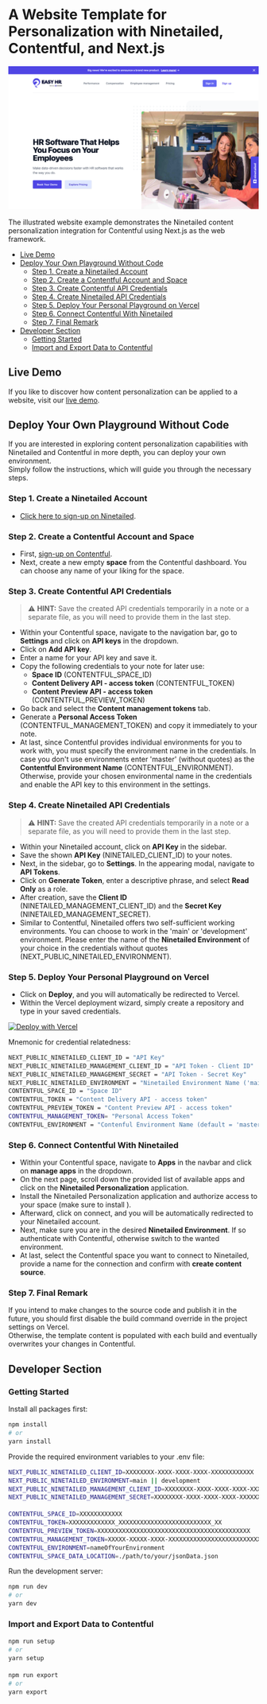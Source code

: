 #  A Website Template for Personalization with Ninetailed, Contentful, and Next.js

![](docs/marketing-contentful-next.png)

The illustrated website example demonstrates the Ninetailed content personalization integration for Contentful using Next.js as the web framework.

- [Live Demo](#live-demo)
- [Deploy Your Own Playground Without Code](#deploy-your-own-playground-without-code)
  * [Step 1. Create a Ninetailed Account](#step-1-create-a-ninetailed-account)
  * [Step 2. Create a Contentful Account and Space](#step-2-create-a-contentful-account-and-space)
  * [Step 3. Create Contentful API Credentials](#step-3-create-contentful-api-credentials)
  * [Step 4. Create Ninetailed API Credentials](#step-4-create-ninetailed-api-credentials)
  * [Step 5. Deploy Your Personal Playground on Vercel](#step-5-deploy-your-personal-playground-on-vercel)
  * [Step 6. Connect Contentful With Ninetailed](#step-6-connect-contentful-with-ninetailed)
  * [Step 7. Final Remark](#step-7-final-remark)
- [Developer Section](#developer-section)
  * [Getting Started](#getting-started)
  * [Import and Export Data to Contentful](#import-and-export-data-to-contentful)

## Live Demo

If you like to discover how content personalization can be applied to a website, visit our [live demo](https://b2b-marketing-website-nextjs-ninetailed.vercel.app/).

## Deploy Your Own Playground Without Code
If you are interested in exploring content personalization capabilities with Ninetailed and Contentful in more depth, you can deploy your own environment.\
Simply follow the instructions, which will guide you through the necessary steps.

### Step 1. Create a Ninetailed Account
- [Click here to sign-up on Ninetailed](https://app.ninetailed.io/account/sign-up).

### Step 2. Create a Contentful Account and Space
- First, [sign-up on Contentful](https://www.contentful.com/sign-up/).
- Next, create a new empty **space** from the Contentful dashboard. You can choose any name of your liking for the space.

### Step 3. Create Contentful API Credentials
> ⚠️ **HINT:** Save the created API credentials temporarily in a note or a separate file, as you will need to provide them in the last step.
- Within your Contentful space, navigate to the navigation bar, go to **Settings** and click on **API keys** in the dropdown.
- Click on **Add API key**.
- Enter a name for your API key and save it.
- Copy the following credentials to your note for later use:
  - **Space ID** (CONTENTFUL_SPACE_ID)
  - **Content Delivery API - access token** (CONTENTFUL_TOKEN)
  - **Content Preview API - access token** (CONTENTFUL_PREVIEW_TOKEN)
- Go back and select the **Content management tokens** tab.
- Generate a **Personal Access Token** (CONTENTFUL_MANAGEMENT_TOKEN) and copy it immediately to your note.
- At last, since Contentful provides individual environments for you to work with, you must specify the environment name in the credentials. In case you don't use environments enter 'master' (without quotes) as the **Contentful Environment Name** (CONTENTFUL_ENVIRONMENT). Otherwise, provide your chosen environmental name in the credentials and enable the API key to this environment in the settings.



### Step 4. Create Ninetailed API Credentials
> ⚠️ **HINT:** Save the created API credentials temporarily in a note or a separate file, as you will need to provide them in the last step.
- Within your Ninetailed account, click on **API Key** in the sidebar.
- Save the shown **API Key** (NINETAILED_CLIENT_ID) to your notes.
- Next, in the sidebar, go to **Settings**. In the appearing modal, navigate to **API Tokens**.
- Click on **Generate Token**, enter a descriptive phrase, and select **Read Only** as a role.
- After creation, save the **Client ID** (NINETAILED_MANAGEMENT_CLIENT_ID) and the **Secret Key** (NINETAILED_MANAGEMENT_SECRET).
- Similar to Contentful, Ninetailed offers two self-sufficient working environments. You can choose to work in the 'main' or 'development' environment. Please enter the name of the **Ninetailed Environment** of your choice in the credentials without quotes (NEXT_PUBLIC_NINETAILED_ENVIRONMENT).


### Step 5. Deploy Your Personal Playground on Vercel

- Click on **Deploy**, and you will automatically be redirected to Vercel.
- Within the Vercel deployment wizard, simply create a repository and type in your saved credentials.

[![Deploy with Vercel](https://vercel.com/button)](https://vercel.com/new/clone?repository-url=https%3A%2F%2Fgithub.com%2Fninetailed-inc%2Fninetailed-examples%2Ftree%2Fmain%2Fmarketing-contentful-next&env=NEXT_PUBLIC_NINETAILED_CLIENT_ID,NEXT_PUBLIC_NINETAILED_MANAGEMENT_CLIENT_ID,NEXT_PUBLIC_NINETAILED_MANAGEMENT_SECRET,NEXT_PUBLIC_NINETAILED_ENVIRONMENT,CONTENTFUL_SPACE_ID,CONTENTFUL_TOKEN,CONTENTFUL_PREVIEW_TOKEN,CONTENTFUL_MANAGEMENT_TOKEN,CONTENTFUL_ENVIRONMENT&project-name=ninetailed-marketing-contentful-next&repository-name=ninetailed-marketing-contentful-next&build-command=npm%20run%20build-and-setup)

Mnemonic for credential relatedness:
``` bash
NEXT_PUBLIC_NINETAILED_CLIENT_ID = "API Key"
NEXT_PUBLIC_NINETAILED_MANAGEMENT_CLIENT_ID = "API Token - Client ID"
NEXT_PUBLIC_NINETAILED_MANAGEMENT_SECRET = "API Token - Secret Key"
NEXT_PUBLIC_NINETAILED_ENVIRONMENT = "Ninetailed Environment Name ('main' or 'development')"
CONTENTFUL_SPACE_ID = "Space ID"
CONTENTFUL_TOKEN = "Content Delivery API - access token"
CONTENTFUL_PREVIEW_TOKEN = "Content Preview API - access token"
CONTENTFUL_MANAGEMENT_TOKEN= "Personal Access Token"
CONTENTFUL_ENVIRONMENT = "Contenful Environment Name (default = 'master')"
```

### Step 6. Connect Contentful With Ninetailed
- Within your Contentful space, navigate to **Apps** in the navbar and click on **manage apps** in the dropdown.
- On the next page, scroll down the provided list of available apps and click on the **Ninetailed Personalization** application.
- Install the Ninetailed Personalization application and authorize access to your space (make sure to install ).
- Afterward, click on connect, and you will be automatically redirected to your Ninetailed account.
- Next, make sure you are in the desired **Ninetailed Environment**. If so authenticate with Contentful, otherwise switch to the wanted environment.
- At last, select the Contentful space you want to connect to Ninetailed, provide a name for the connection and confirm with **create content source**.

### Step 7. Final Remark

If you intend to make changes to the source code and publish it in the future, you should first disable the build command override in the project settings on Vercel.\
Otherwise, the template content is populated with each build and eventually overwrites your changes in Contentful.

## Developer Section

### Getting Started

Install all packages first:
```bash
npm install
# or
yarn install
```

Provide the required environment variables to your .env file:
```bash
NEXT_PUBLIC_NINETAILED_CLIENT_ID=XXXXXXXX-XXXX-XXXX-XXXX-XXXXXXXXXXXX
NEXT_PUBLIC_NINETAILED_ENVIRONMENT=main || development
NEXT_PUBLIC_NINETAILED_MANAGEMENT_CLIENT_ID=XXXXXXXX-XXXX-XXXX-XXXX-XXXXXXXXXXXX
NEXT_PUBLIC_NINETAILED_MANAGEMENT_SECRET=XXXXXXXX-XXXX-XXXX-XXXX-XXXXXXXXXXXX

CONTENTFUL_SPACE_ID=XXXXXXXXXXXX
CONTENTFUL_TOKEN=XXXXXXXXXXXXX_XXXXXXXXXXXXXXXXXXXXXXXXXX_XX
CONTENTFUL_PREVIEW_TOKEN=XXXXXXXXXXXXXXXXXXXXXXXXXXXXXXXXXXXXXXXXXXX
CONTENTFUL_MANAGEMENT_TOKEN=XXXXX-XXXXX-XXXX-XXXXXXXXXXXXXXXXXXXXXXXXXXXXXXXX
CONTENTFUL_ENVIRONMENT=nameOfYourEnvironment
CONTENTFUL_SPACE_DATA_LOCATION=./path/to/your/jsonData.json
```

Run the development server:
```bash
npm run dev
# or
yarn dev
```

### Import and Export Data to Contentful

```bash
npm run setup
# or
yarn setup

npm run export
# or
yarn export
```
